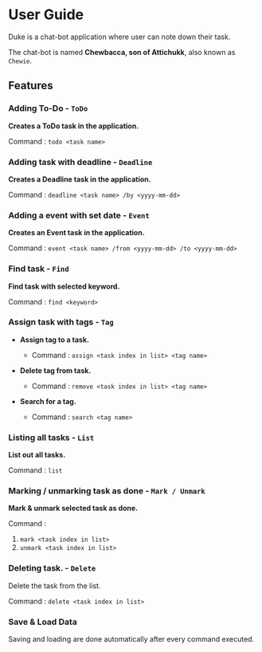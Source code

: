 # User Guide
Duke is a chat-bot application where user can note down their task.

The chat-bot is named **Chewbacca, son of Attichukk**, also known as `Chewie`.

## Features 

### Adding To-Do - `ToDo` 

**Creates a ToDo task in the application.**

Command : `todo <task name>`

### Adding task with deadline - `Deadline`

**Creates a Deadline task in the application.**

Command : `deadline <task name> /by <yyyy-mm-dd>`

### Adding a event with set date - `Event`

**Creates an Event task in the application.**

Command : `event <task name> /from <yyyy-mm-dd> /to <yyyy-mm-dd>`

### Find task - `Find`

**Find task with selected keyword.**

Command : `find <keyword>`

### Assign task with tags - `Tag`

* **Assign tag to a task.**
  * Command : `assign <task index in list> <tag name>`
  

* **Delete tag from task.**
  * Command : `remove <task index in list> <tag name>`


* **Search for a tag.**
  * Command : `search <tag name>`


### Listing all tasks - `List`

**List out all tasks.**

Command : `list`

### Marking / unmarking task as done - `Mark / Unmark`

**Mark & unmark selected task as done.**

Command :
1. `mark <task index in list>`
2. `unmark <task index in list>`

### Deleting task. - `Delete`

Delete the task from the list.

Command : `delete <task index in list>`

### Save & Load Data

Saving and loading are done automatically after every command executed.


